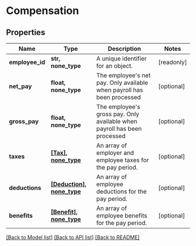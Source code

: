 # Compensation


## Properties
Name | Type | Description | Notes
------------ | ------------- | ------------- | -------------
**employee_id** | **str, none_type** | A unique identifier for an object. | [readonly] 
**net_pay** | **float, none_type** | The employee&#39;s net pay. Only available when payroll has been processed | [optional] 
**gross_pay** | **float, none_type** | The employee&#39;s gross pay. Only available when payroll has been processed | [optional] 
**taxes** | [**[Tax], none_type**](Tax.md) | An array of employer and employee taxes for the pay period. | [optional] 
**deductions** | [**[Deduction], none_type**](Deduction.md) | An array of employee deductions for the pay period. | [optional] 
**benefits** | [**[Benefit], none_type**](Benefit.md) | An array of employee benefits for the pay period. | [optional] 

[[Back to Model list]](../../README.md#documentation-for-models) [[Back to API list]](../../README.md#documentation-for-api-endpoints) [[Back to README]](../../README.md)



